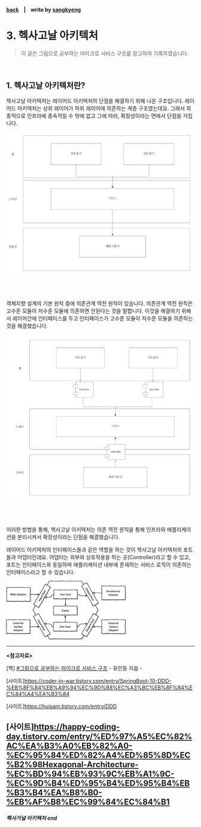 #### [back](../../README.md) &nbsp;&nbsp; | &nbsp;&nbsp; write by [sangkyeng][sangkyeng]

# 3. 헥사고날 아키텍처

> 이 글은 그림으로 공부하는 마이크로 서비스 구조를 참고하여 기록하였습니다.

<br>

## 1. 헥사고날 아키텍처란?

헥사고날 아키텍처는 레이어드 아키텍처의 단점을 해결하기 위해 나온 구조입니다. 레이어드 아키텍처는 상위 레이어가 하위 레이어에 의존하는 계층 구조였는데요. 그래서 최종적으로 인프라에 종속적일 수 밖에 없고 그에 따라, 확장성이라는 면에서 단점을 가집니다.

![](/images/03.%EB%A7%88%EC%9D%B4%ED%81%AC%EB%A1%9C%EC%84%9C%EB%B9%84%EC%8A%A4%EC%95%84%ED%82%A4%ED%85%8D%EC%B2%98%EC%9D%98%EA%B8%B0%EB%B3%B8/msa_03.png)

<br></br>

객체지향 설계의 기본 원칙 중에 의존관계 역전 원칙이 있습니다. 의존관계 역전 원칙은 고수준 모듈이 저수준 모듈에 의존하면 안된다는 것을 말합니다. 이것을 해결하기 위해서 레이어간에 인터페이스를 두고 인터페이스가 고수준 모듈이 저수준 모듈을 의존하는 것을 해결했습니다.

![](/images/03.%EB%A7%88%EC%9D%B4%ED%81%AC%EB%A1%9C%EC%84%9C%EB%B9%84%EC%8A%A4%EC%95%84%ED%82%A4%ED%85%8D%EC%B2%98%EC%9D%98%EA%B8%B0%EB%B3%B8/msa_04.png)

<br></br>

이러한 방법을 통해, 헥사고날 아키텍처는 의존 역전 원칙을 통해 인프라와 애플리케이션을 분리시켜서 확장성이라는 단점을 해결했습니다. 

레이어드 아키텍처의 인터페이스들과 같은 역할을 하는 것이 헥사고날 아키텍처의 포트들과 어댑터인데요. 어댑터는 외부와 상호작용을 하는 곳(Controller)라고 할 수 있고, 포트는 인터페이스와 동일하며 애플리케이션 내부에 존재하는 서비스 로직이 의존하는 인터페이스라고 할 수 있습니다.

![](/images/03.%EB%A7%88%EC%9D%B4%ED%81%AC%EB%A1%9C%EC%84%9C%EB%B9%84%EC%8A%A4%EC%95%84%ED%82%A4%ED%85%8D%EC%B2%98%EC%9D%98%EA%B8%B0%EB%B3%B8/msa_05.png)


---

<strong><참고자료></strong>

[책] [#그림으로 공부하는 마이크로 서비스 구조][그림으로공부하는마이크로서비스구조] - 유인동 지음 -

[사이트]<https://coder-in-war.tistory.com/entry/SpringBoot-10-DDD-%EB%8F%84%EB%A9%94%EC%9D%B8%EC%A3%BC%EB%8F%84%EC%84%A4%EA%B3%84>

[사이트]<https://huisam.tistory.com/entry/DDD>

[사이트]<https://happy-coding-day.tistory.com/entry/%ED%97%A5%EC%82%AC%EA%B3%A0%EB%82%A0-%EC%95%84%ED%82%A4%ED%85%8D%EC%B2%98Hexagonal-Architecture-%EC%BD%94%EB%93%9C%EB%A1%9C-%EC%9D%B4%ED%95%B4%ED%95%B4%EB%B3%B4%EA%B8%B0-%EB%AF%B8%EC%99%84%EC%84%B1>
---

##### 헥사거널 아키텍처 end

[그림으로공부하는마이크로서비스구조]: http://www.yes24.com/Product/Goods/111090165?pid=123487&cosemkid=go16600967225125417&gclid=CjwKCAiAmuKbBhA2EiwAxQnt7wiLm4muh4dSpMTm6uRoMe1c8NRvwC6LLp_gwg6L5Mo9trXbgCwm7BoCbqoQAvD_BwE
[sangcho]: https://github.com/SangchoKim
[taeHyen]: https://github.com/rlaxogus0517
[sangkyeng]: https://github.com/sksk713
